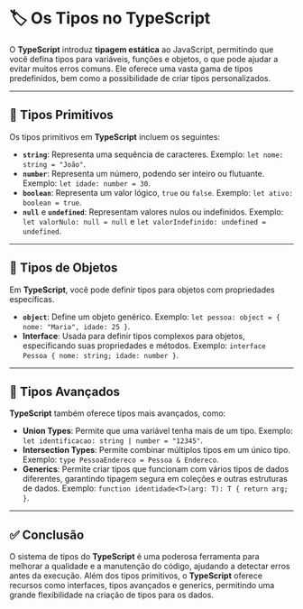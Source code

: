 # 🏷️ Os Tipos no TypeScript

O **TypeScript** introduz **tipagem estática** ao JavaScript, permitindo que você defina tipos para variáveis, funções e objetos, o que pode ajudar a evitar muitos erros comuns. Ele oferece uma vasta gama de tipos predefinidos, bem como a possibilidade de criar tipos personalizados.

---

## 🔸 Tipos Primitivos

Os tipos primitivos em **TypeScript** incluem os seguintes:

- **`string`**: Representa uma sequência de caracteres. Exemplo: `let nome: string = "João"`.
- **`number`**: Representa um número, podendo ser inteiro ou flutuante. Exemplo: `let idade: number = 30`.
- **`boolean`**: Representa um valor lógico, `true` ou `false`. Exemplo: `let ativo: boolean = true`.
- **`null`** e **`undefined`**: Representam valores nulos ou indefinidos. Exemplo: `let valorNulo: null = null` e `let valorIndefinido: undefined = undefined`.

---

## 🔸 Tipos de Objetos

Em **TypeScript**, você pode definir tipos para objetos com propriedades específicas.

- **`object`**: Define um objeto genérico. Exemplo: `let pessoa: object = { nome: "Maria", idade: 25 }`.
- **Interface**: Usada para definir tipos complexos para objetos, especificando suas propriedades e métodos. Exemplo: `interface Pessoa { nome: string; idade: number }`.

---

## 🔸 Tipos Avançados

**TypeScript** também oferece tipos mais avançados, como:

- **Union Types**: Permite que uma variável tenha mais de um tipo. Exemplo: `let identificacao: string | number = "12345"`.
- **Intersection Types**: Permite combinar múltiplos tipos em um único tipo. Exemplo: `type PessoaEndereco = Pessoa & Endereco`.
- **Generics**: Permite criar tipos que funcionam com vários tipos de dados diferentes, garantindo tipagem segura em coleções e outras estruturas de dados. Exemplo: `function identidade<T>(arg: T): T { return arg; }`.

---

## ✅ Conclusão

O sistema de tipos do **TypeScript** é uma poderosa ferramenta para melhorar a qualidade e a manutenção do código, ajudando a detectar erros antes da execução. Além dos tipos primitivos, o **TypeScript** oferece recursos como interfaces, tipos avançados e generics, permitindo uma grande flexibilidade na criação de tipos para os dados.
